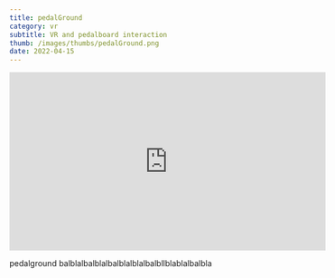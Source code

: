 ```yaml
---
title: pedalGround
category: vr
subtitle: VR and pedalboard interaction
thumb: /images/thumbs/pedalGround.png
date: 2022-04-15
---
```


<iframe width="560" height="315" src="https://www.youtube.com/watch?v=y6hexbgoZ7A&ab_channel=MatiasVilaplana" frameborder="0" allow="accelerometer; autoplay; encrypted-media; gyroscope; picture-in-picture" allowfullscreen></iframe>

pedalground balblalbalblalbalblalblalbalbllblablalbalbla
